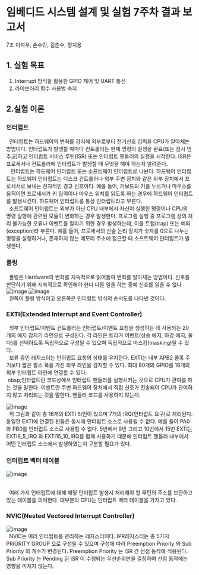 # 임베디드 시스템 설계 및 실험 7주차 결과 보고서
7조 이석우, 손수민, 김춘수, 정지용
 
## 1. 실험 목표
1. Interrupt 방식을 활용한 GPIO 제어 및 UART 통신
2. 라이브러리 함수 사용법 숙지

## 2.실험 이론
### 인터럽트

&nbsp;&nbsp;인터럽트는 하드웨어의 변화를 감지해 외부로부터 전기신호 입력을 CPU가 알아채는 방법이다. 인터럽트가 발생할 때마다 컨트롤러는 현재 명령의 실행을 완료(또는 잠시 멈추고)하고 인터럽트 서비스 루틴(ISR) 또는 인터럽트 핸들러의 실행을 시작한다. ISR은 프로세서나 컨트롤러에 인터럽트가 발생할 때 무엇을 해야 하는지 알려준다.
</br>&nbsp;&nbsp; 인터럽트는 하드웨어 인터럽트 또는 소프트웨어 인터럽트로 나뉜다. 하드웨어 인터럽트는 하드웨어 인터럽트는 디스크 컨트롤러나 외부 주변 장치와 같은 외부 장치에서 프로세서로 보내는 전자적인 경고 신호이다. 예를 들어, 키보드의 키를 누르거나 마우스를 움직이면 프로세서가 키 입력이나 마우스 위치를 읽도록 하는 경우에 하드웨어 인터럽트를 발생시킨다. 하드웨어 인터럽트를 통상 인터럽트라고 부른다.
</br>&nbsp;&nbsp;소프트웨어 인터럽트는 외부가 아닌 CPU 내부에서 자신이 실행한 명령이나 CPU의 명령 실행에 관련된 모듈이 변화하는 경우 발생한다. 프로그램 실행 중 프로그램 상의 처리 불가능한 오류나 이벤트를 알리기 위한 경우 발생하는데, 이를 트랩(trap) 또는 예외(exception)라 부른다. 예를 들어, 프로세서의 산술 논리 장치가 숫자를 0으로 나누는 명령을 실행하거나, 존재하지 않는 메모리 주소에 접근할 때 소프트웨어 인터럽트가 발생한다.


### 폴링

&nbsp;&nbsp;폴링은 Hardware의 변화를 지속적으로 읽어들여 변화를 알아채는 방법이다. 신호를 판단하기 위해 지속적으로 확인해야 한다 다른 일을 하는 중에 신호를 읽을 수 없다
</br>
![image](https://user-images.githubusercontent.com/62247273/138541484-a9d735b1-5da2-49cc-9eda-499b48413f31.png)
![image](https://user-images.githubusercontent.com/62247273/138541488-7918b1c1-1e6d-4e5a-aa65-14b9ce2f0f71.png)
</br>&nbsp;&nbsp;왼쪽이 폴링 방식이고 오른쪽은 인터럽트 방식의 순서도를 나타낸 것이다.


### EXTI(Extended Interrupt and Event Controller)
 
&nbsp;&nbsp;외부 인터럽트/이벤트 컨트롤러는 인터럽트/이벤트 요청을 생성하는 데 사용되는 20개의 에지 감지기 라인으로 구성된다. 각 라인은 트리거 이벤트(상승 에지, 하강 에지, 둘 다)를 선택하도록 독립적으로 구성될 수 있으며 독립적으로 마스킹(masking)될 수 있다. 
</br>&nbsp;&nbsp;보류 중인 레지스터는 인터럽트 요청의 상태를 유지한다. EXTI는 내부 APB2 클록 주기보다 짧은 펄스 폭을 가진 외부 라인을 감지할 수 있다. 최대 80개의 GPIO를 16개의 외부 인터럽트 라인에 연결할 수 있다.
</br>&nbsp;nbsp;인터럽트란 코드상에서 인터럽트 핸들러를 실행시키는 것으로 CPU가 관여를 하는 것을 말한다. 이벤트란 주변 하드웨어 장치에서 직접 신호가 전송되어 CPU가 관여하지 않고 처리되는 것을 말한다. 핸들러 코드를 사용하지 않는다.


![image](https://user-images.githubusercontent.com/62247273/138541884-a2ce3cd6-c057-4446-bb3a-e40b80419773.png)
</br>
&nbsp;&nbsp;위 그림과 같이 총 16개의 EXTI 라인이 있으며 7개의 IRQ(인터럽트 요구)로 처리된다. 동일한 EXTI에 연결된 핀들은 동시에 인터럽트 소스로 사용될 수 없다. 예를 들어 PA0와 PB0를 인터럽트 소스로 사용할 수 없다. 5번에서 9번 그리고 10번에서 15번 EXTI는 EXTI9_5_IRQ 와 EXTI15_10_IRQ를 함께 사용하기 때문에 인터럽트 핸들러 내부에서 어떤 인터럽트 소스에서 발생하였는지 구분할 필요가 있다. 

### 인터럽트 벡터 테이블

![image](https://user-images.githubusercontent.com/62247273/138541810-65c59f8d-9b6a-4e6f-8e54-f58094041396.png)

</br>&nbsp;&nbsp;여러 가지 인터럽트에 대해 해당 인터럽트 발생시 처리해야 할 루틴의 주소를 보관하고 있는 테이블을 의미한다. 대부분의 CPU는 인터럽트 벡터 테이블을 가지고 있다.

### NVIC(Nested Vectored Interrupt Controller)

![image](https://user-images.githubusercontent.com/62247273/138541833-11a2323b-5fdd-42f4-b413-cdf057f51934.png)
</br>&nbsp;&nbsp;NVIC는 여러 인터럽트를 관리하는 레지스터이다. IPR레지스터는 총 5가지 PRIORITY GROUP 으로 구성될 수 있으며 구성에 따라 Preemption Priority 와 Sub Priority 의 개수가 변경된다. Preemption Priority 는 ISR 간 선점 동작에 적용된다. Sub Priority 는 Pending 된 ISR 이 수행되는 우선순위만을 결정하며 선점 동작에는 영향을 미치지 않는다. 










